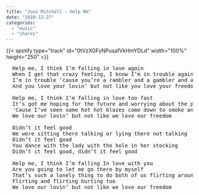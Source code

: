 ```yaml
---
title: "Joni Mitchell - Help Me"
date: "2010-12-27"
categories:
  - "music"
  - "shares"
---
```


{{< spotify type="track" id="0tVzXGFyNPusa1VkHmYDLd" width="100%" height="250" >}}

<pre>
  Help me, I think I’m falling in love again
  When I get that crazy feeling, I know I’m in trouble again
  I’m in trouble ‘cause you’re a rambler and a gambler and a sweet-taIking-ladies man
  And you love your lovin’ but not like you love your freedom

  Help me, I think I’m falling in love too fast
  It’s got me hoping for the future and worrying about the past
  'Cause I’ve seen some hot hot blazes come down to smoke and ash
  We love our lovin’ but not like we love our freedom

  Didn’t it feel good
  We were sitting there talking or lying there not talking
  Didn’t it feel good
  You dance with the lady with the hole in her stocking
  Didn’t it feel good, didn’t it feel good

  Help me, I think I’m falling In love with you
  Are you going to let me go there by myself
  That’s such a lonely thing to do both of us flirting around
  Flirting and flirting hurting too
  We love our lovin’ but not like we love our freedom
</pre>